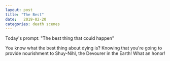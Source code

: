 ```yaml
---
layout: post
title: "The Best"
date:   2019-02-20
categories: death scenes
---
```

Today's prompt: "The best thing that could happen"

You know what the best thing about dying is? Knowing that you're going to provide nourishment to Shuy-Nihl, the Devourer in the Earth! What an honor!

